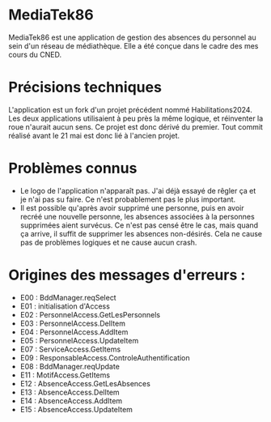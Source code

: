 # MediaTek86

MediaTek86 est une application de gestion des absences du personnel au sein d'un réseau de médiathèque. Elle a été conçue dans le cadre des mes cours du CNED.

# Précisions techniques
L'application est un fork d'un projet précédent nommé Habilitations2024. Les deux applications utilisaient à peu près la même logique, et réinventer la roue n'aurait aucun sens. Ce projet est donc dérivé du premier.
Tout commit réalisé avant le 21 mai est donc lié à l'ancien projet.

# Problèmes connus

 - Le logo de l'application n'apparaît pas. J'ai déjà essayé de rêgler ça et je n'ai pas su faire. Ce n'est probablement pas le plus important.
 - Il est possible qu'après avoir supprimé une personne, puis en avoir recréé une nouvelle personne, les absences associées à la personnes supprimées aient survécus. Ce n'est pas censé être le cas, mais quand ça arrive, il suffit de supprimer les absences non-désirés. Cela ne cause pas de problèmes logiques et ne cause aucun crash.

# Origines des messages d'erreurs :
- E00 : BddManager.reqSelect
- E01 : initialisation d'Access
- E02 : PersonnelAccess.GetLesPersonnels
- E03 : PersonnelAccess.DelItem
- E04 : PersonnelAccess.AddItem
- E05 : PersonnelAccess.UpdateItem
- E07 : ServiceAccess.GetItems
- E09 : ResponsableAccess.ControleAuthentification
- E08 : BddManager.reqUpdate
- E11 : MotifAccess.GetItems
- E12 : AbsenceAccess.GetLesAbsences
- E13 : AbsenceAccess.DelItem
- E14 : AbsenceAccess.AddItem
- E15 : AbsenceAccess.UpdateItem
